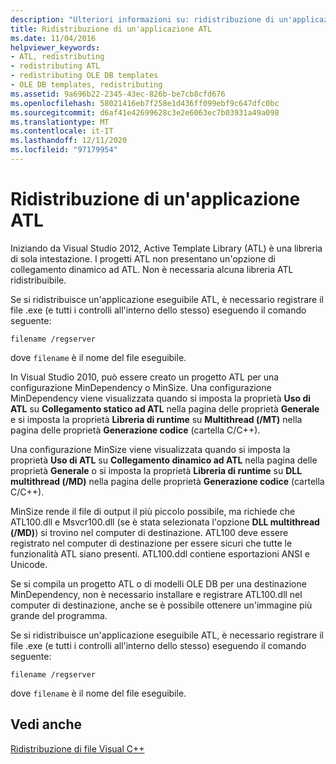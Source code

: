 ```yaml
---
description: "Ulteriori informazioni su: ridistribuzione di un'applicazione ATL"
title: Ridistribuzione di un'applicazione ATL
ms.date: 11/04/2016
helpviewer_keywords:
- ATL, redistributing
- redistributing ATL
- redistributing OLE DB templates
- OLE DB templates, redistributing
ms.assetid: 9a696b22-2345-43ec-826b-be7cb8cfd676
ms.openlocfilehash: 58021416eb7f258e1d436ff099ebf9c647dfc0bc
ms.sourcegitcommit: d6af41e42699628c3e2e6063ec7b03931a49a098
ms.translationtype: MT
ms.contentlocale: it-IT
ms.lasthandoff: 12/11/2020
ms.locfileid: "97179954"
---
```

# <a name="redistributing-an-atl-application"></a>Ridistribuzione di un'applicazione ATL

Iniziando da Visual Studio 2012, Active Template Library (ATL) è una libreria di sola intestazione. I progetti ATL non presentano un'opzione di collegamento dinamico ad ATL. Non è necessaria alcuna libreria ATL ridistribuibile.

Se si ridistribuisce un'applicazione eseguibile ATL, è necessario registrare il file .exe (e tutti i controlli all'interno dello stesso) eseguendo il comando seguente:

```
filename /regserver
```

dove `filename` è il nome del file eseguibile.

In Visual Studio 2010, può essere creato un progetto ATL per una configurazione MinDependency o MinSize. Una configurazione MinDependency viene visualizzata quando si imposta la proprietà **Uso di ATL** su **Collegamento statico ad ATL** nella pagina delle proprietà **Generale** e si imposta la proprietà **Libreria di runtime** su **Multithread (/MT)** nella pagina delle proprietà **Generazione codice** (cartella C/C++).

Una configurazione MinSize viene visualizzata quando si imposta la proprietà **Uso di ATL** su **Collegamento dinamico ad ATL** nella pagina delle proprietà **Generale** o si imposta la proprietà **Libreria di runtime** su **DLL multithread (/MD)** nella pagina delle proprietà **Generazione codice** (cartella C/C++).

MinSize rende il file di output il più piccolo possibile, ma richiede che ATL100.dll e Msvcr100.dll (se è stata selezionata l'opzione **DLL multithread (/MD)**) si trovino nel computer di destinazione. ATL100 deve essere registrato nel computer di destinazione per essere sicuri che tutte le funzionalità ATL siano presenti. ATL100.ddl contiene esportazioni ANSI e Unicode.

Se si compila un progetto ATL o di modelli OLE DB per una destinazione MinDependency, non è necessario installare e registrare ATL100.dll nel computer di destinazione, anche se è possibile ottenere un'immagine più grande del programma.

Se si ridistribuisce un'applicazione eseguibile ATL, è necessario registrare il file .exe (e tutti i controlli all'interno dello stesso) eseguendo il comando seguente:

```
filename /regserver
```

dove `filename` è il nome del file eseguibile.

## <a name="see-also"></a>Vedi anche

[Ridistribuzione di file Visual C++](redistributing-visual-cpp-files.md)
